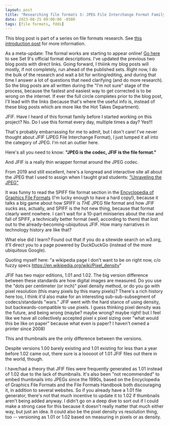 ```yaml
---
layout: post
title: "Researching file formats 3: JPEG File Interchange Format Family"
date: 2023-08-25 09:00:00 -0500
tags: [file formats, fdds]
---
```


This blog post is part of a series on file formats research. See [this introduction post](https://bits.ashleyblewer.com/blog/2023/08/04/researching-file-formats-library-of-congress-sustainability-of-digital-formats/) for more information.

As a meta-update: The formal works are starting to appear online! [Go here](https://www.loc.gov/preservation/digital/formats/fdd/fdd_workplan.shtml) to see Set 9's official format descriptions. I've updated the previous two blog posts with direct links. Going forward, I thiiink my blog posts will mostly, if not completely, run ahead of the published sets. Right now, I do the bulk of the research and wait a bit for writing/editing, and during that time I answer a lot of questions that need clarifying (and do more research). So the blog posts are all written during the  "I'm not sure" stage of the process, because the fastest and easiest way to get corrected is to be wrong on the internet. If ever the full circle completes prior to the blog post, I'll lead with the links (because that's where the useful info is, instead of these blog posts which are more like the Hot Takes Department).

JFIF. Have I heard of this format family before I started working on this project? No. Do I use this format every day, multiple times a day? Yes!!!

That's probably embarrassing for me to admit, but I don't care! I've never thought about JFIF (JPEG File Interchange Format), I just lumped it all into the category of JPEG. I'm not an outlier here.

Here's all you need to know:
**"JPEG is the codec, JFIF is the file format."**

And JFIF is a really thin wrapper format around the JPEG codec.

From 2019 and still excellent, here's a longread and interactive site all about the JPEG that I used to assign when I taught grad students: ["Unraveling the JPEG"](https://parametric.press/issue-01/unraveling-the-jpeg/)

It was funny to read the SPIFF file format section in the [Encyclopedia of Graphics File Formats](http://fileformats.archiveteam.org/wiki/Encyclopedia_of_Graphics_File_Formats) (I'm lucky enough to have a hard copy!), because it talks a big game about how SPIFF is _THE_ JPEG file format and how JFIF sucks ass, actually, and SPIFF is the hot new thing, because that format clearly went nowhere. I can't wait for a 10-part miniseries about the rise and fall of SPIFF, a technically better format (well, according to them) that lost out to the already-becoming-ubiquitous JFIF. How many narratives in technology history are like that?

What else did I learn? Found out that if you do a sitewide search on w3.org, it'll direct you to a page powered by DuckDuckGo (instead of the more ubiquitous Google).

Quoting myself here: "a wikipedia page I don't want to be on right now, c/o fuzzy specs https://en.wikipedia.org/wiki/Pixel_density"

JFIF has two major editions, 1.01 and 1.02. The big version difference between these standards are how digital images are measured. Do you use the "dots per centimeter (or inch)" pixel density method, or do you go with pixel resolution (this many pixels by this many pixels)? There's a rich history here too, I think it'd also make for an interesting sub-sub-subsegment of codecs/standards "wars." JFIF went with the hard stance of using density, but backwards-compatible to use pixels. I guess thinking pixel density was the future, and being wrong (maybe? maybe wrong? maybe right! but I feel like we have all collectively accepted pixel x pixel sizing over "what would this be like on paper" because what even is paper? I haven't owned a printer since 2008)

This and thumbnails are the only difference between the versions.

Despite versions 1.00 barely existing and 1.01 existing for less than a year before 1.02 came out, there sure is a looooot of 1.01 JFIF files out there in the world, though.

I have/had a theory that JFIF files were frequently generated as 1.01 instead of 1.02 due to the lack of thumbnails. It's also been "not recommended" to embed thumbnails into JPEGs since the 1990s, based on the Encyclopedia of Graphics File Formats and the File Formats Handbook both discouraging it, in addition to several websites. So if you already have a 1.01 file generator, there's not that much incentive to update it to 1.02 if thumbnails aren't being added anyway. I didn't go on a deep dive to sort out if I could make a strong case for this because it doesn't really matter that much either way, but just an idea. It could also be the pixel density vs resolution thing, too -- versioning as 1.01 or 1.02 based on measuring in pixels or as density.
